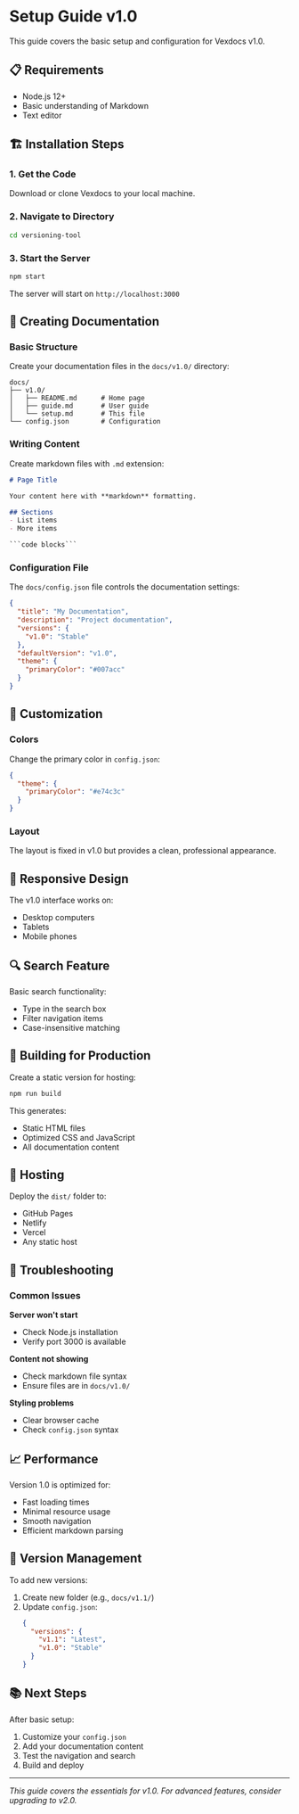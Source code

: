 # Setup Guide v1.0

This guide covers the basic setup and configuration for Vexdocs v1.0.

## 📋 Requirements

- Node.js 12+ 
- Basic understanding of Markdown
- Text editor

## 🏗️ Installation Steps

### 1. Get the Code
Download or clone Vexdocs to your local machine.

### 2. Navigate to Directory
```bash
cd versioning-tool
```

### 3. Start the Server
```bash
npm start
```

The server will start on `http://localhost:3000`

## 📝 Creating Documentation

### Basic Structure
Create your documentation files in the `docs/v1.0/` directory:

```
docs/
├── v1.0/
│   ├── README.md      # Home page
│   ├── guide.md       # User guide
│   └── setup.md       # This file
└── config.json        # Configuration
```

### Writing Content
Create markdown files with `.md` extension:

```markdown
# Page Title

Your content here with **markdown** formatting.

## Sections
- List items
- More items

```code blocks```
```

### Configuration File
The `docs/config.json` file controls the documentation settings:

```json
{
  "title": "My Documentation",
  "description": "Project documentation",
  "versions": {
    "v1.0": "Stable"
  },
  "defaultVersion": "v1.0",
  "theme": {
    "primaryColor": "#007acc"
  }
}
```

## 🎨 Customization

### Colors
Change the primary color in `config.json`:

```json
{
  "theme": {
    "primaryColor": "#e74c3c"
  }
}
```

### Layout
The layout is fixed in v1.0 but provides a clean, professional appearance.

## 📱 Responsive Design

The v1.0 interface works on:
- Desktop computers
- Tablets
- Mobile phones

## 🔍 Search Feature

Basic search functionality:
- Type in the search box
- Filter navigation items
- Case-insensitive matching

## 🚀 Building for Production

Create a static version for hosting:

```bash
npm run build
```

This generates:
- Static HTML files
- Optimized CSS and JavaScript
- All documentation content

## 📡 Hosting

Deploy the `dist/` folder to:
- GitHub Pages
- Netlify
- Vercel
- Any static host

## 🔧 Troubleshooting

### Common Issues

**Server won't start**
- Check Node.js installation
- Verify port 3000 is available

**Content not showing**
- Check markdown file syntax
- Ensure files are in `docs/v1.0/`

**Styling problems**
- Clear browser cache
- Check `config.json` syntax

## 📈 Performance

Version 1.0 is optimized for:
- Fast loading times
- Minimal resource usage
- Smooth navigation
- Efficient markdown parsing

## 🔄 Version Management

To add new versions:
1. Create new folder (e.g., `docs/v1.1/`)
2. Update `config.json`:
   ```json
   {
     "versions": {
       "v1.1": "Latest",
       "v1.0": "Stable"
     }
   }
   ```

## 📚 Next Steps

After basic setup:
1. Customize your `config.json`
2. Add your documentation content
3. Test the navigation and search
4. Build and deploy

---

*This guide covers the essentials for v1.0. For advanced features, consider upgrading to v2.0.*

